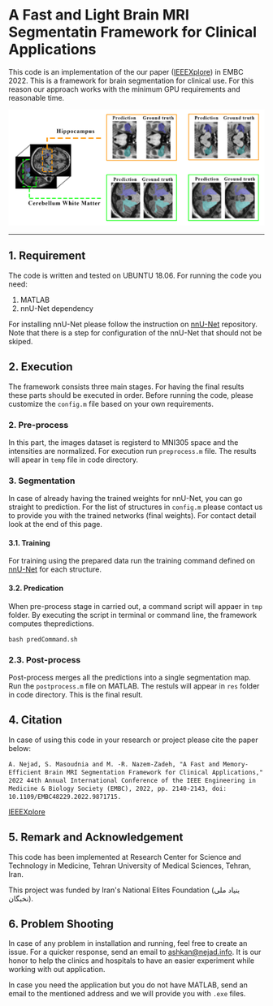 # A Fast and Light Brain MRI Segmentatin Framework for Clinical Applications

This code is an implementation of the our paper ([IEEEXplore](https://ieeexplore.ieee.org/document/9871715/)) in EMBC 2022. 
This is a framework for brain segmentation for clinical use. For this reason our approach works with the minimum GPU requirements and reasonable time.

![Segmenation result](./patch_seg_res.jpg)

___
## 1. Requirement
The code is written and tested on UBUNTU 18.06. For running the code you need:
1. MATLAB
2. nnU-Net dependency

For installing nnU-Net please follow the instruction on [nnU-Net](https://github.com/MIC-DKFZ/nnUNet) repository. Note that there is a step for configuration of the nnU-Net that should not be skiped.



## 2. Execution
The framework consists three main stages. For having the final results these parts should be executed in order. Before running the code, please customize the `config.m` file based on your own requirements.

### 2. Pre-process
In this part, the images dataset is registerd to MNI305 space and the intensities are normalized. For execution run `preprocess.m` file. The results will apear in `temp` file in code directory. 

### 3. Segmentation
In case of already having the trained weights for nnU-Net, you can go straight to prediction. For the list of structures in `config.m` please contact us to provide you with the trained networks (final weights). For contact detail look at the end of this page.

#### 3.1. Training
For training using the prepared data run the training command defined on [nnU-Net](https://github.com/MIC-DKFZ/nnUNet) for each structure.

#### 3.2. Predication
When pre-process stage in carried out, a command script will appaer in `tmp` folder. By executing the script in terminal or command line, the framework computes thepredictions.

```
bash predCommand.sh
```

### 2.3. Post-process
Post-process merges all the predictions into a single segmentation map. Run the `postprocess.m` file on MATLAB. The restuls will appear in `res` folder in code directory. This is the final result.

## 4. Citation
In case of using this code in your research or project please cite the paper below:

```
A. Nejad, S. Masoudnia and M. -R. Nazem-Zadeh, "A Fast and Memory-Efficient Brain MRI Segmentation Framework for Clinical Applications," 2022 44th Annual International Conference of the IEEE Engineering in Medicine & Biology Society (EMBC), 2022, pp. 2140-2143, doi: 10.1109/EMBC48229.2022.9871715.

```
[IEEEXplore](https://ieeexplore.ieee.org/document/9871715/keywords#keywords)

## 5. Remark and Acknowledgement
This code has been implemented at Research Center for Science and Technology in Medicine, Tehran University of Medical Sciences, Tehran, Iran.

This project was funded by Iran's National Elites Foundation (بنیاد ملی نخبگان).

## 6. Problem Shooting
In case of any problem in installation and running, feel free to create an issue. For a quicker response, send an email to [ashkan@nejad.info](mailto:ashkan@nejad.info). It is our honor to help the clinics and hospitals to have an easier experiment while working with out application. 

In case you need the application but you do not have MATLAB, send an email to the mentioned address and we will provide you with `.exe` files.
